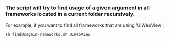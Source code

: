 ### The script will try to find usage of a given argument in all frameworks located in a current folder recursively.

For example, if you want to find all frameworks that are using 'UIWebView':

```
sh findUsageInFrameworks.sh UIWebView
```
